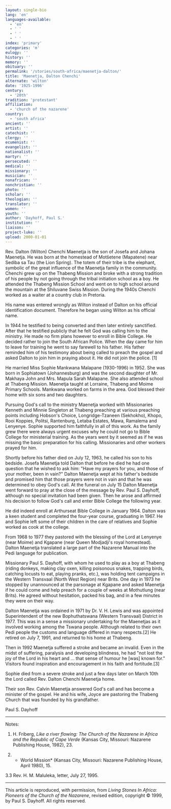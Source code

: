```yaml
---
layout: single-bio
lang: 'en'
languages-available:
  - 'en'
  - ' '
  - ' '
  - ' '
index: 'primary'
categories: 'm'
eulogy: ''
history: ''
memory: ''
obituary: ''
permalink: '/stories/south-africa/maenetja-dalton/'
title: 'Maenetja, Dalton Chenchi'
alternate: 'wilton'
date: '1925-1996'
century:
  - '20th'
tradition: 'protestant'
affiliation:
  - 'church of the nazarene'
country:
  - 'south africa'
ancient: ''
artist: ''
catechist: ''
clergy: ''
ecumenist: ''
evangelist: ''
nationalist: ''
martyr: ''
persecuted: ''
medical: ''
missionary: ''
musician: ''
nonafrican: ''
nonchristian: ''
photo: ''
scholar: ''
theologian: ''
translator: ''
women: ''
youth: ''
author: 'Dayhoff, Paul S.'
institution: ''
liaison: ''
project-luke: ''
upload: 2000-01-01
---
```



Rev. Dalton (Wilton) Chenchi Maenetja is the son of Josefa and Johana Maenetja. He was born at the homestead of Motšetene (Mapatene) near Sediba sa Tau (the Lion Spring). The totem of their tribe is the elephant, symbolic of the great influence of the Maenetja family in the community. Chenchi grew up on the Thabeng Mission and broke with a strong tradition of his people by not going through the tribal initiation school as a boy. He attended the Thabeng Mission School and went on to high school around the mountain at the Shiluvane Swiss Mission. During the 1940s Chenchi worked as a waiter at a country club in Pretoria.

His name was entered wrongly as Wilton instead of Dalton on his official identification document. Therefore he began using Wilton as his official name.

In 1944 he testified to being converted and then later entirely sanctified.  After that he testified publicly that he felt God was calling him to the ministry. He made no firm plans however to enroll in Bible College. He decided rather to join the South African Police. When the day came for him to leave for training he went to say farewell to his father. His father reminded him of his testimony about being called to preach the gospel and asked Dalton to join him in praying about it. He did not join the police. [1]

He married Miss Sophie Mankwana Malapane (1930-1996) in 1952. She was born in Sophiatown (Johannesburg) and was the second daughter of Mr. Makhaya John and Mrs. Mapula Sarah Malapane. She also attended school at Thabeng Mission.  Maenetja taught at Lorraine, Thabeng and Moime Primary Schools. Mankwana worked on farms in the area. God blessed their home with six sons and two daughters.

Pursuing God's call to the ministry Maenetja worked with Missionaries Kenneth and Minnie Singleton at Thabeng preaching at various preaching points including Hobson's Choice, Longridge-Tzaneen (Sekhokho), Khopo, Rooi Koppies, Politsi, Rantenburg, Letaba Estates, Mawa, Ramalema and Lenyenye.  Sophie supported him faithfully in all of this work. As the family grew there were always urgent excuses why he could not go to Bible College for ministerial training. As the years went by it seemed as if he was missing the basic preparation for his calling. Missionaries and other workers prayed for him.

Shortly before his father died on July 12, 1963, he called his son to his bedside. Josefa Maenetja told Dalton that before he died he had one question that he wished to ask him: "Have my prayers for you, and those of your mother, been in vain?" Dalton Maenetja wept at his father's bedside and promised him that those prayers were not in vain and that he was determined to obey God's call. At the funeral on July 15 Dalton Maenetja went forward to pray at the close of the message by Rev. Paul S. Dayhoff, although no special invitation had been given. Then he arose and affirmed his decision to follow God's call and enter Bible College the following year.

He did indeed enroll at Arthurseat Bible College in January 1964. Dalton was a keen student and completed the four-year course, graduating in 1967. He and Sophie left some of their children in the care of relatives and Sophie worked as cook at the college.

From 1968 to 1977 they pastored with the blessing of the Lord at Lenyenye (near Moime) and Kgapane (near Queen Modjadji's royal homestead). Dalton Maenetja translated a large part of the Nazarene Manual into the Pedi language for publication.

Missionary Paul S. Dayhoff, with whom he used to play as a boy at Thabeng (riding donkeys, making clay oxen, killing poisonous snakes, trapping birds, catching locusts to eat, playing pranks, etc.), was holding tent campaigns in the Western Transvaal (North West Region) near Brits. One day in 1973 he stopped by unannounced at the parsonage at Kgapane and asked Maenetja if he could come and help preach for a couple of weeks at Mothutlung (near Brits). He agreed without hesitation, packed his bag, and in a few minutes they were on their way.

Dalton Maenetja was ordained in 1971 by Dr. V. H. Lewis and was appointed Superintendent of the new Bophuthatswana (Western Transvaal) District in 1977. This was in a sense a missionary undertaking for the Maenetjas as it involved working among the Tswana people. Although related to their own Pedi people the customs and language differed in many respects.[2]  He retired on July 7, 1991, and returned to his home at Thabeng.

Then in 1992 Maenetja suffered a stroke and became an invalid. Even in the midst of suffering, paralysis and developing blindness, he had "not lost the joy of the Lord in his heart and ... that sense of humour he [was] known for." Visitors found inspiration and encouragement in his faith and fortitude.[3]

Sophie died from a severe stroke and just a few days later on March 10th the Lord called Rev. Dalton Chenchi Maenetja home.

Their son Rev. Calvin Maenetja answered God's call and has become a minister of the gospel. He and his wife, Joyce are pastoring the Thabeng Church that was founded by his grandfather.

Paul S. Dayhoff

---

Notes:

1.  H. Friberg, *Like a river flowing: The Church of the Nazarene in Africa and the Republic of Cape Verde* (Kansas City, Missouri: Nazarene Publishing House, 1982), 23.

2.  * World Mission* (Kansas City, Missouri: Nazarene Publishing House, April 1980), 15.

3.3   Rev. H. M. Maluleka, letter, July 27, 1995.

---

This article is reproduced, with permission, from *Living Stones In Africa: Pioneers of the Church of the Nazarene*, revised edition, copyright &copy; 1999, by Paul S. Dayhoff.  All rights reserved.